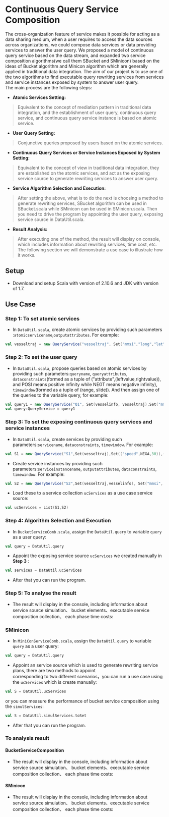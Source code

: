 # Continuous Query Service Composition
The cross-organization feature of service makes it possible for acting as a data sharing medium, when a user requires to access the data sources across organizations, we could compose data services or data providing services to answer the user query. 
We proposed a model of continuous query service based on the data stream, and expanded two service composition algorithms(we call them SBucket and SMinicon) based on the ideas of Bucket algorithm and Minicon algorithm which are generally applied in traditional data integration. The aim of our project is to use one of the two algorithms to find executable query rewriting services from services and service instances exposed by system to answer user query.<br>
The main process are the following steps:<br>
* **Atomic Services Setting:**
> Equivalent to the concept of mediation pattern in traditional data integration, and the establishment of user query, continuous query service, and continuous query service instance is based on atomic service.
* **User Query Setting:**
> Conjunctive queries proposed by users based on the atomic services.
* **Continuous Query Services or Service Instances Exposed by System Setting:**
> Equivalent to the concept of view in traditional data integration, they are established on the atomic services, and act as the exposing service source to generate rewriting services to answer user query.
* **Service Algorithm Selection and Execution:**
> After setting the above, what is to do the next is choosing a method to generate rewriting services, SBucket algorithm can be used in SBucket.scala while SMinicon can be used in SMinicon.scala. Then you need to drive the program by appointing the user query, exposing service source in DataUtil.scala.
* **Result Analysis:**
> After executing one of the method, the result will display on console, which includes information about rewriting services, time cost, etc.
The following section we will demonstrate a use case to illustrate how it works.
## Setup
* Download and setup Scala with version of 2.10.6 and JDK with version of 1.7.<br>
## Use Case
### Step 1: To set atomic services
* In `DataUtil.scala`, create atomic services by providing such parameters :`atomicservicename`,`outputattributes`. For example:<br>
```scala
val vesseltraj = new QueryService("vesseltraj", Set("mmsi","long","lat","speed"))
```
### Step 2: To set the user query
* In `DataUtil.scala`, propose queries based on atomic services by providing such parameters:`queryname`, `queryattributes`, `dataconstraints`(formed as a tuple of ("attribute",(leftvalue,rightvalue)), and POSI means positive infinity while NEGT means negative infinity), `timewindow`(formed as a tuple of (range, slide)). And then assign one of the queries to the variable query, for example:<br>
```scala
val query1 = new QueryService("Q1", Set(vesselinfo, vesseltraj),Set("mmsi","callsign"),Set(("speed",40,POSI)),(5,4))
val query:QueryService = query1
```
### Step 3: To set the exposing continuous query services and service instances
* In `DataUtil.scala`, create services by providing such parameters:`servicename`, `dataconstraints`, `timewindow`. For example:<br>
```scala
val S1 = new QueryService("S1",Set(vesseltraj),Set(("speed",NEGA,30)),(5,2))
```
* Create service instances by providing such parameters:`serviceinstancename`, `outputattributes`, `dataconstraints`, `timewindow`. For example:<br>
```scala
val S2 = new QueryService("S2",Set(vesseltraj,vesselinfo), Set("mmsi", "draught", "speed"),Set(("imo",NEGA,2000)),(5,2))
```
* Load these to a service collection `ucServices` as a use case service source:<br>
```scala
val ucServices = List(S1,S2)
```
### Step 4: Algorithm Selection and Execution
* In `BucketServiceComb.scala`, assign the `DataUtil.query` to variable `query` as a user query:<br>
```scala
val query = DataUtil.query
```
* Appoint the exposing service source `ucServices` we created manually in **Step 3** :
```scala
val services = DataUtil.ucServices
```
* After that you can run the program.
### Step 5: To analyse the result
* The result will display in the console, including information about service source simulation、 bucket elements、executable service composition collection、 each phase time costs:<br>

### SMinicon
* In `MiniConServiceComb.scala`, assign the `DataUtil.query` to variable `query` as a user query:<br>
```scala
val query = DataUtil.query
```
* Appoint an service source which is used to generate rewriting service plans, there are two methods to appoint<br> corresponding to two different scenarios，you can run a use case using the `ucServices` which is create manually:<br>
```scala
val S = DataUtil.ucServices
```
or you can measure the performance of bucket service composition using the `simulServices`:<br>
```scala
val S = DataUtil.simulServices.toSet
```
* After that you can run the program.
### To analysis result
#### BucketServiceComposition
* The result will display in the console, including information about service source simulation、 bucket elements、executable service composition collection、 each phase time costs:<br>

#### SMinicon
* The result will display in the console, including information about service source simulation、 bucket elements、executable service composition collection、 each phase time costs:<br>
